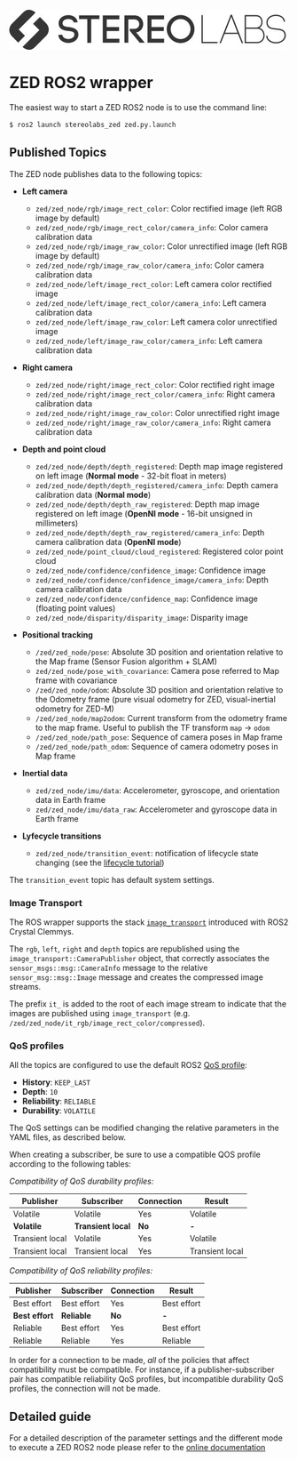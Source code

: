 ![](../images/Picto+STEREOLABS_Black.jpg)
# ZED ROS2 wrapper

The easiest way to start a ZED ROS2 node is to use the command line:
```bash
$ ros2 launch stereolabs_zed zed.py.launch
```

## Published Topics
The ZED node publishes data to the following topics:

- **Left camera**

   - `zed/zed_node/rgb/image_rect_color`: Color rectified image (left RGB image by default) 
   - `zed/zed_node/rgb/image_rect_color/camera_info`: Color camera calibration data 
   - `zed/zed_node/rgb/image_raw_color`: Color unrectified image (left RGB image by default) 
   - `zed/zed_node/rgb/image_raw_color/camera_info`: Color camera calibration data 
   - `zed/zed_node/left/image_rect_color`: Left camera color rectified image 
   - `zed/zed_node/left/image_rect_color/camera_info`: Left camera calibration data 
   - `zed/zed_node/left/image_raw_color`: Left camera color unrectified image 
   - `zed/zed_node/left/image_raw_color/camera_info`: Left camera calibration data 

- **Right camera**

  - `zed/zed_node/right/image_rect_color`: Color rectified right image 
  - `zed/zed_node/right/image_rect_color/camera_info`: Right camera calibration data 
  - `zed/zed_node/right/image_raw_color`: Color unrectified right image 
  - `zed/zed_node/right/image_raw_color/camera_info`: Right camera calibration data 

- **Depth and point cloud**

   - `zed/zed_node/depth/depth_registered`: Depth map image registered on left image (**Normal mode** - 32-bit float in meters) 
   - `zed/zed_node/depth/depth_registered/camera_info`: Depth camera calibration data (**Normal mode**) 
   - `zed/zed_node/depth/depth_raw_registered`: Depth map image registered on left image (**OpenNI mode** - 16-bit unsigned in millimeters) 
   - `zed/zed_node/depth/depth_raw_registered/camera_info`: Depth camera calibration data (**OpenNI mode**) 
   - `zed/zed_node/point_cloud/cloud_registered`: Registered color point cloud 
   - `zed/zed_node/confidence/confidence_image`: Confidence image 
   - `zed/zed_node/confidence/confidence_image/camera_info`: Depth camera calibration data 
   - `zed/zed_node/confidence/confidence_map`: Confidence image (floating point values) 
   - `zed/zed_node/disparity/disparity_image`: Disparity image 
 
- **Positional tracking**
  - `/zed/zed_node/pose`: Absolute 3D position and orientation relative to the Map frame (Sensor Fusion algorithm + SLAM)
  - `zed/zed_node/pose_with_covariance`: Camera pose referred to Map frame with covariance
  - `/zed/zed_node/odom`: Absolute 3D position and orientation relative to the Odometry frame (pure visual odometry for ZED, visual-inertial odometry for ZED-M)
  - `/zed/zed_node/map2odom`: Current transform from the odometry frame to the map frame. Useful to publish the TF transform `map` -> `odom`
  - `/zed/zed_node/path_pose`: Sequence of camera poses in Map frame
  - `/zed/zed_node/path_odom`: Sequence of camera odometry poses in Map frame

- **Inertial data**

   - `zed/zed_node/imu/data`: Accelerometer, gyroscope, and orientation data in Earth frame 
   - `zed/zed_node/imu/data_raw`: Accelerometer and gyroscope data in Earth frame 

- **Lyfecycle transitions**

  - `zed/zed_node/transition_event`: notification of lifecycle state changing (see the [lifecycle tutorial](/integrations/ros2/lifecycle/))

The `transition_event` topic has default system settings.

### Image Transport

The ROS wrapper supports the stack [`image_transport`](http://wiki.ros.org/image_transport) introduced with ROS2 Crystal Clemmys.

The `rgb`, `left`, `right` and `depth` topics are republished using the `image_transport::CameraPublisher` object, that correctly associates the `sensor_msgs::msg::CameraInfo` message to the relative `sensor_msg::msg::Image` message and creates the compressed image streams.

The prefix `it_` is added to the root of each image stream to indicate that the images are published using `image_transport` (e.g. `/zed/zed_node/it_rgb/image_rect_color/compressed`).

### QoS profiles

All the topics are configured to use the default ROS2 [QoS profile](http://design.ros2.org/articles/qos.html):

* **History**: `KEEP_LAST`
* **Depth**: `10`
* **Reliability**: `RELIABLE`
* **Durability**: `VOLATILE`

The QoS settings can be modified changing the relative parameters in the YAML files, as described below.

When creating a subscriber, be sure to use a compatible QOS profile according to the following tables:

*Compatibility of QoS durability profiles:*

Publisher       | Subscriber      | Connection  | Result
----------------|-----------------|-------------|--------
Volatile	      | Volatile        |	Yes         |	Volatile
**Volatile**	  | **Transient local** | **No**  | **-**
Transient local | Volatile	      | Yes         | Volatile
Transient local |	Transient local	| Yes         | Transient local

*Compatibility of QoS reliability profiles:*

Publisher       | Subscriber      | Connection  | Result
----------------|-----------------|-------------|--------
Best effort	    | Best effort     | Yes	        | Best effort
**Best effort** | **Reliable**    | **No**      | **-**
Reliable	      | Best effort	    | Yes         |	Best effort
Reliable	      | Reliable	      | Yes	        | Reliable

In order for a connection to be made, *all* of the policies that affect compatibility must be compatible. For instance, if a publisher-subscriber pair has compatible reliability QoS profiles, but incompatible durability QoS profiles, the connection will not be made.

## Detailed guide
For a detailed description of the parameter settings and the different mode to execute a ZED ROS2 node please refer to the [online documentation](https://www.stereolabs.com/docs/ros2/zed_node/)